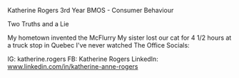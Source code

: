 Katherine Rogers 3rd Year BMOS - Consumer Behaviour

Two Truths and a Lie

My hometown invented the McFlurry
My sister lost our cat for 4 1/2 hours at a truck stop in Quebec
I've never watched The Office
Socials:

IG: katherine.rogers
FB: Katherine Rogers
LinkedIn: www.linkedin.com/in/katherine-anne-rogers